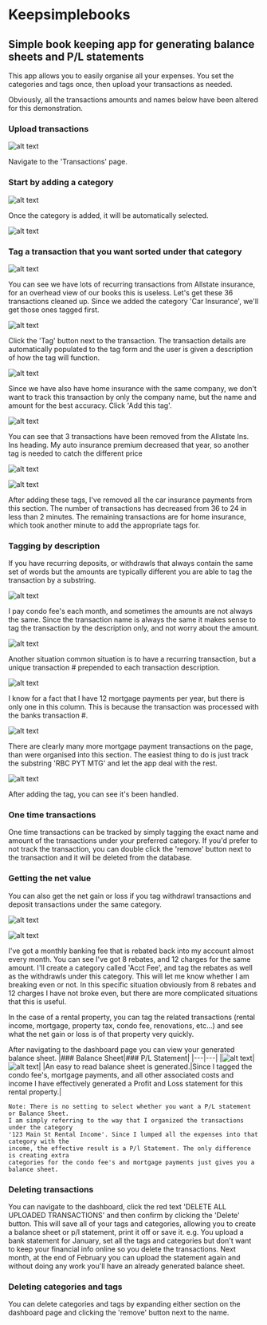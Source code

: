 # Keepsimplebooks
## Simple book keeping app for generating balance sheets and P/L statements

This app allows you to easily organise all your expenses. You set the categories and tags once, then upload your transactions as needed.

Obviously, all the transactions amounts and names below have been altered for this demonstration.

### Upload transactions


![alt text](howto/upload.png)

Navigate to the 'Transactions' page.

### Start by adding a category


![alt text](howto/addcategory.png)

Once the category is added, it will be automatically selected.

![alt text](howto/category.png)


### Tag a transaction that you want sorted under that category


![alt text](howto/transactions.png)

You can see we have lots of recurring transactions from Allstate insurance, for an overhead view of our books this is useless. Let's get these 36
transactions cleaned up.
Since we added the category 'Car Insurance', we'll get those ones tagged first.

![alt text](howto/tagautoins.png)

Click the 'Tag' button next to the transaction.
The transaction details are automatically populated to the tag form and the user is given a description of how the tag will function.

![alt text](howto/tagged.png)

Since we have also have home insurance with the same company, we don't want to track this transaction by only the company name, but the name and
amount for the best accuracy.
Click 'Add this tag'.

![alt text](howto/firsttag.png)

You can see that 3 transactions have been removed from the Allstate Ins. Ins heading.
My auto insurance premium decreased that year, so another tag is needed to catch the different price

![alt text](howto/autoinstag2.png)

![alt text](howto/allstatesectiontagged.png)

After adding these tags, I've removed all the car insurance payments from this section. The number of transactions has decreased from 36 to 24 in
less than 2 minutes. The remaining transactions are for home insurance, which took another minute to add the appropriate tags for.

### Tagging by description


If you have recurring deposits, or withdrawls that always contain the same set of words but the amounts are typically different you are able to tag
the transaction by a substring.

![alt text](howto/condofee1.png)

I pay condo fee's each month, and sometimes the amounts are not always the same. Since the transaction name is always the same
it makes sense to tag the transaction by the description only, and not worry about the amount.

![alt text](howto/condofee2.png)


Another situation common situation is to have a recurring transaction, but a unique transaction # prepended to each transaction description.

![alt text](howto/mtgpmt.png)

I know for a fact that I have 12 mortgage payments per year, but there is only one in this column. This is because the transaction was processed with the
banks transaction #.

![alt text](howto/mtgpmtall.png)

There are clearly many more mortgage payment transactions on the page, than were organised into this section. The easiest thing to do is just track the
substring 'RBC PYT MTG' and let the app deal with the rest.

![alt text](howto/mtgpmttagged.png)

After adding the tag, you can see it's been handled.

### One time transactions


One time transactions can be tracked by simply tagging the exact name and amount of the transactions under your preferred category.
If you'd prefer to not track the transaction, you can double click the 'remove' button next to the transaction and it will be deleted from the database.

### Getting the net value


You can also get the net gain or loss if you tag withdrawl transactions and deposit transactions under the same category.

![alt text](howto/acctbalrebate.png)

![alt text](howto/monthlyacctfee.png)

I've got a monthly banking fee that is rebated back into my account almost every month. You can see I've got 8 rebates, and 12 charges for the same amount.
I'll create a category called 'Acct Fee', and tag the rebates as well as the withdrawls under this category. This will let me know whether
I am breaking even or not. In this specific situation obviously from 8 rebates and 12 charges I have not broke even, but there are more complicated
situations that this is useful.

In the case of a rental property, you can tag the related transactions (rental income, mortgage, property tax, condo fee, renovations, etc...) and
see what the net gain or loss is of that property very quickly.

After navigating to the dashboard page you can view your generated balance sheet.
|### Balance Sheet|### P/L Statement|
|---|---|
|![alt text](howto/balancesheet.png)|![alt text](howto/plstatement.png)|
|An easy to read balance sheet is generated.|Since I tagged the condo fee's, mortgage payments, and all other associated costs and income I have effectively generated a Profit and Loss statement
for this rental property.|



```
Note: There is no setting to select whether you want a P/L statement or Balance Sheet.
I am simply referring to the way that I organized the transactions under the category
'123 Main St Rental Income'. Since I lumped all the expenses into that category with the
income, the effective result is a P/l Statement. The only difference is creating extra
categories for the condo fee's and mortgage payments just gives you a balance sheet.
```

### Deleting transactions


You can navigate to the dashboard, click the red text 'DELETE ALL UPLOADED TRANSACTIONS' and then confirm by clicking the 'Delete' button.
This will save all of your tags and categories, allowing you to create a balance sheet or p/l statement, print it off or save it.
e.g.
You upload a bank statement for January, set all the tags and categories but don't want to keep your financial info online so you delete the transactions.
Next month, at the end of February you can upload the statement again and without doing any work you'll have an already generated balance sheet.

### Deleting categories and tags


You can delete categories and tags by expanding either section on the dashboard page and clicking the 'remove' button next to the name.
